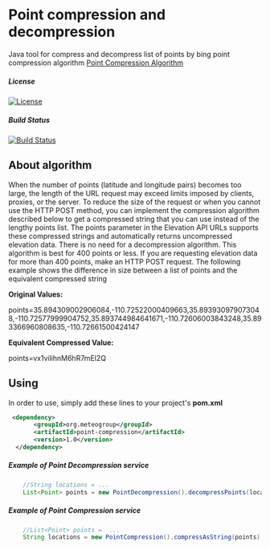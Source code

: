 
**Point compression and decompression**
=========================================

Java tool for compress and decompress list of points by bing point compression algorithm
[Point Compression Algorithm](https://msdn.microsoft.com/en-us/library/jj158958.aspx)

##### License

[![License](https://img.shields.io/:license-Apache%202.0-blue.svg)](http://www.apache.org/licenses/LICENSE-2.0)

##### Build Status

[![Build Status](https://travis-ci.org/MeteoGroup/point-compression.svg?branch=master)](https://travis-ci.org/MeteoGroup/point-compression)

## About algorithm

When the number of points (latitude and longitude pairs) becomes too large, the length of the URL request may exceed limits 
imposed by clients, proxies, or the server. To reduce the size of the request or when you cannot use the HTTP POST method, 
you can implement the compression algorithm described below to get a compressed string that you can use instead of 
the lengthy points list. The points parameter in the Elevation API URLs supports these compressed strings and automatically returns 
uncompressed elevation data. There is no need for a decompression algorithm. This algorithm is best for 400 points or less. 
If you are requesting elevation data for more than 400 points, make an HTTP POST request. The following example shows the difference 
in size between a list of points and the equivalent compressed string

**Original Values:**

points=35.894309002906084,-110.72522000409663,35.893930979073048,-110.72577999904752,35.893744984641671,-110.72606003843248,35.893366960808635,-110.72661500424147

**Equivalent Compressed Value:**

points=vx1vilihnM6hR7mEl2Q


## Using

In order to use, simply add these lines to your project's **pom.xml**


```xml
 <dependency>
       <groupId>org.meteogroup</groupId>
       <artifactId>point-compression</artifactId>
       <version>1.0</version>
  </dependency>
```

##### Example of Point Decompression service 

```java
    //String locations = ...
    List<Point> points = new PointDecompression().decompressPoints(locations);    
```

##### Example of Point Compression service 

```java
    //List<Point> points =  ...
    String locations = new PointCompression().compressAsString(points);    
```



